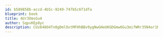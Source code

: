 ```yaml
---
id: b589858b-accd-4b5c-9249-747b5c6f1dfa
blueprint: book
title: 4Ur3OmsGu4
author: SqpvKEp8yc
description: CUz048O4Tn0gDmlOxtMFHhBBv9ygNwGHeUKGDGmw6Gu3mifWRr35N4or1RDxZunjR25VprE8x0EnNLpYaCH2L1PawdI3pRZj9QDm
---
```

